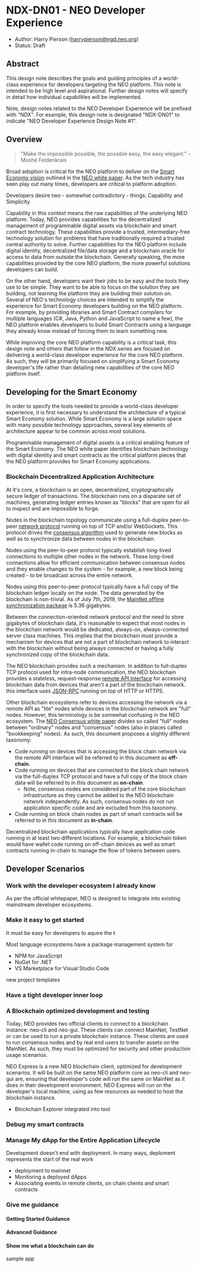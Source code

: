 <!-- markdownlint-enable -->
# NDX-DN01 - NEO Developer Experience

- Author: Harry Pierson (harrypierson@ngd.neo.org)
- Status: Draft

## Abstract

This design note describes the goals and guiding principles of a world-class
experience for developers targeting the NEO platform. This note is intended to
be high level and aspirational. Further design notes will specify in detail how
individual capabilities will be implemented.

Note, design notes related to the NEO Developer Experience will be prefixed with
"NDX". For example, this design note is designated "NDX-DN01" to indicate "NEO
Developer Experience Design Note #1".

## Overview

> "Make the impossible possible, the possible easy, the easy elegant." - Moshé Feldenkrais

Broad adoption is critical for the NEO platform to deliver on the
[Smart Economy vision](https://docs.neo.org/en-us/whitepaper.html#neo-design-goals-smart-economy)
outlined in the [NEO white paper](https://docs.neo.org/en-us/whitepaper.html).
As the tech industry has seen play out many times, developers are critical to platform
adoption.

Developers desire two - somewhat contradictory - things: Capability and Simplicity.

Capability in this context means the raw capabilities of the underlying NEO platform.
Today, NEO provides capabilities for the decentralized management of programmable
digital assets via blockchain and smart contract technology. These capabilities
provide a trusted, intermediary-free technology solution for problems that have
traditionally required a trusted central authority to solve. Further capabilities
for the NEO platform include digital identity, decentralized file/data storage and
a blockchain oracle for access to data from outside the blockchain. Generally
speaking, the more capabilities provided by the core NEO platform, the more
powerful solutions developers can build.

On the other hand, developers want their jobs to be easy and the tools they use
to be simple. They want to be able to focus on the solution they are building, not
learning the platform they are building their solution on. Several of NEO's
technology choices are intended to simplify the experience for Smart Economy
developers building on the NEO platform. For example, by providing libraries and
Smart Contract compilers for multiple languages (C#, Java, Python and JavaScript
to name a few), the NEO platform enables developers to build Smart Contracts using
a language they already know instead of forcing them to learn something new.

While improving the core NEO platform capability is a critical task, this design
note and others that follow in the NDX series are focused on delivering a world-class
developer experience for the core NEO platform. As such, they will be primarily
focused on simplifying a Smart Economy developer's life rather than detailing new
capabilities of the core NEO platform itself.

## Developing for the Smart Economy

In order to specify the tools needed to provide a world-class developer experience,
it is first necessary to understand the architecture of a typical Smart Economy solution.
While Smart Economy is a large solution space with many possible technology approaches,
several key elements of architecture appear to be common across most solutions.

Programmable management of digital assets is a critical enabling feature of the
Smart Economy. The NEO white paper identifies blockchain technology with digital
identity and smart contracts as the critical platform pieces that the NEO platform
provides for Smart Economy applications.

### Blockchain Decentralized Application Architecture

At it's core, a blockchain is an open, decentralized, cryptographically secure
ledger of transactions. The blockchain runs on a disparate set of machines,
generating ledger entries known as "blocks" that are open for all to inspect and
are impossible to forge.

Nodes in the blockchain topology communicate using a full-duplex peer-to-peer
[network protocol](https://docs.neo.org/en-us/network/network-protocol.html)
running on top of TCP and/or WebSockets. This protocol drives the
[consensus algorithm](https://docs.neo.org/en-us/basic/consensus/whitepaper.html)
used to generate new blocks as well as to synchronize data between nodes in the
blockchain.

Nodes using the peer-to-peer protocol typically establish long-lived connections
to multiple other nodes in the network. These long-lived connections allow for
efficient communication between consensus nodes and they enable changes to the
system - for example, a new block being created - to be broadcast across the
entire network.

Nodes using this peer-to-peer protocol typically have a full copy of the
blockchain ledger locally on the node. The data generated by the blockchain is
non-trivial. As of July 7th, 2019, the 
[MainNet offline synchronization package](https://sync.ngd.network/)
is 5.36 gigabytes.

Between the connection-oriented network protocol and the need to store gigabytes
of blockchain data, it's reasonable to expect that most nodes in the blockchain
network would be dedicated, always-on, always-connected server class machines.
This implies that the blockchain must provide a mechanism for devices that are not
a part of blockchain network to interact with the blockchain without being always
connected or having a fully synchronized copy of the blockchain data.

The NEO blockchain provides such a mechanism. In addition to full-duplex TCP protocol
used for intra-node communication, the NEO blockchain provides a stateless,
request-response [remote API interface](https://docs.neo.org/en-us/node/cli/latest-version/api.html)
for accessing blockchain data from devices that aren't a part of the blockchain
network. this interface uses [JSON-RPC](https://www.jsonrpc.org/specification)
running on top of HTTP or HTTPS.

Other blockchain ecosystems refer to devices accessing the network via a
remote API as "lite" nodes while devices in the blockchain network are "full"
nodes. However, this terminology is be somewhat confusing in the NEO ecosystem.
The [NEO Consensus white paper](https://docs.neo.org/en-us/basic/consensus/whitepaper.html)
divides so called "full" nodes between "ordinary" nodes and "consensus" nodes
(also in places called "bookkeeping" nodes). As such, this document proposes a
slightly different taxonomy:

- Code running on devices that is accessing the block chain network via the
  remote API interface will be referred to in this document as **off-chain**.
- Code running on devices that are connected to the block chain network via the
  full-duplex TCP protocol and have a full copy of the block chain data will be
  referred to in this document as **on-chain**.
  - Note, consensus nodes are considered part of the core blockchain infrastructure
    as they cannot be added to the NEO blockchain network independently. As such,
    consensus nodes do not run application specific code and are excluded from
    this taxonomy.
- Code running on block chain nodes as part of smart contracts will be referred
  to in this document as **in-chain**.

Decentralized blockchain applications typically have application code running in
at least two different locations. For example, a blockchain token would have
wallet code running on off-chain devices as well as smart contracts running
in-chain to manage the flow of tokens between users.

## Developer Scenarios

### Work with the developer ecosystem I already know

As per the official whitepaper, NEO is designed to integrate into existing
mainstream developer ecosystems. 

### Make it easy to get started

It must be easy for developers to aquire the t

Most language ecosystems have a package management system for 

* NPM for JavaScript
* NuGet for .NET
* VS Marketplace for Visual Studio Code


new project templates


### Have a tight developer inner loop

### A Blockchain optimized development and testing

Today, NEO provides two official clients to connect to a blockchain instance:
neo-cli and neo-gui. These clients can connect MainNet, TestNet or can
be used to run a private blockchain instance. These clients are used to
run consensus nodes and by real end users to transfer assets on the
MainNet. As such, they must be optimized for security and other
production usage scenarios.

NEO Express is a new NEO blockchain client, optimized for development
scenarios. It will be built on the same NEO platform core as neo-cli and
neo-gui are, ensuring that developer's code will run the same on MainNet
as it does in their development environment. NEO Express will run on the
developer's local machine, using as few resources as needed to host the
blockchain instance.

* Blockchain Explorer integrated into tool

### Debug my smart contracts

### Manage My dApp for the Entire Application Lifecycle

Development doesn't end with deployment. In many ways, deploment represents the start of the real work

* deployment to mainnet 
* Monitoring a deployed dApps
* Associating events in remote clients, on chain clients and smart contracts

### Give me guidance

#### Getting Started Guidance

#### Advanced Guidance

#### Show me what a blockchain can do

sample app













